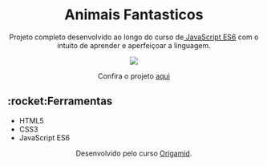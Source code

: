 <h1 align="center">Animais Fantasticos</h1>

<p align="center">Projeto completo desenvolvido ao longo do curso de<a href="https://www.origamid.com/curso/javascript-completo-es6/"> JavaScript ES6</a> com o intuito de aprender e aperfeiçoar a linguagem.</p>


<div align="center"> 
<a href="https://viniciuslzs.github.io/slide/" target="_blank"><img src="https://user-images.githubusercontent.com/99357388/182052837-5beb29b3-1059-4808-9139-8b87a44267ad.png" max-width="1000" max-height="1000px"/></a>
</div>


<p align="center"> Confira o projeto <a href="https://viniciuslzs.github.io/slide/">aqui</a></p>

<h2>:rocket:Ferramentas</h2>
<ul>
  <li>HTML5</li>
  <li>CSS3</li>
  <li>JavaScript ES6</li>
</ul>

<p align="center">Desenvolvido pelo curso <a href='https://www.origamid.com/'>Origamid</a>.</p>

